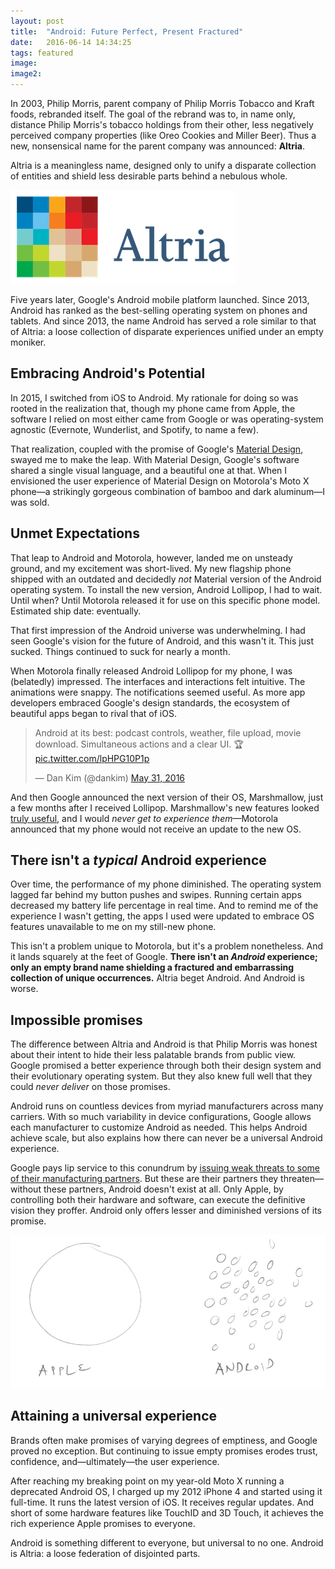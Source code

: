 ```yaml
---
layout: post
title:  "Android: Future Perfect, Present Fractured"
date:   2016-06-14 14:34:25
tags: featured
image:
image2:
---
```

In 2003, Philip Morris, parent company of Philip Morris Tobacco and Kraft foods, rebranded itself. The goal of the rebrand was to, in name only, distance Philip Morris's tobacco holdings from their other, less negatively perceived company properties (like Oreo Cookies and Miller Beer). Thus a new, nonsensical name for the parent company was announced: **Altria**.

Altria is a meaningless name, designed only to unify a disparate collection of entities and shield less desirable parts behind a nebulous whole.

![Like the name of the company, Altria's logo signifies nothing.](/assets/article_images/2016-06-14-android/altria-share-logo.png "Altria's Logo")

Five years later, Google's Android mobile platform launched. Since 2013, Android has ranked as the best-selling operating system on phones and tablets. And since 2013, the name Android has served a role similar to that of Altria: a loose collection of disparate experiences unified under an empty moniker.

## Embracing Android's Potential
In 2015, I switched from iOS to Android. My rationale for doing so was rooted in the realization that, though my phone came from Apple, the software I relied on most either came from Google or was operating-system agnostic (Evernote, Wunderlist, and Spotify, to name a few).

That realization, coupled with the promise of Google's [Material Design](https://material.google.com/), swayed me to make the leap. With Material Design, Google's software shared a single visual language, and a beautiful one at that. When I envisioned the user experience of Material Design on Motorola's Moto X phone—a strikingly gorgeous combination of bamboo and dark aluminum—I was sold.

## Unmet Expectations
That leap to Android and Motorola, however, landed me on unsteady ground, and my excitement was short-lived. My new flagship phone shipped with an outdated and decidedly _not_ Material version of the Android operating system. To install the new version, Android Lollipop, I had to wait. Until when? Until Motorola released it for use on this specific phone model. Estimated ship date: eventually.

That first impression of the Android universe was underwhelming. I had seen Google's vision for the future of Android, and this wasn't it. This just sucked. Things continued to suck for nearly a month.

When Motorola finally released Android Lollipop for my phone, I was (belatedly) impressed. The interfaces and interactions felt intuitive. The animations were snappy. The notifications seemed useful. As more app developers embraced Google's design standards, the ecosystem of beautiful apps began to rival that of iOS.

<blockquote class="twitter-tweet" data-cards="hidden" data-lang="en"><p lang="en" dir="ltr">Android at its best: podcast controls, weather, file upload, movie download. Simultaneous actions and a clear UI. 🏆 <a href="https://t.co/lpHPG10P1p">pic.twitter.com/lpHPG10P1p</a></p>&mdash; Dan Kim (@dankim) <a href="https://twitter.com/dankim/status/737460324031430657">May 31, 2016</a></blockquote>
<script async src="//platform.twitter.com/widgets.js" charset="utf-8"></script>

And then Google announced the next version of their OS, Marshmallow, just a few months after I received Lollipop. Marshmallow's new features looked [truly useful](https://twitter.com/dankim/status/737460324031430657/photo/1), and I would _never get to experience them_—Motorola announced that my phone would not receive an update to the new OS.

## There isn't a _typical_ Android experience
Over time, the performance of my phone diminished. The operating system lagged far behind my button pushes and swipes. Running certain apps decreased my battery life percentage in real time. And to remind me of the experience I wasn't getting, the apps I used were updated to embrace OS features unavailable to me on my still-new phone.

This isn't a problem unique to Motorola, but it's a problem nonetheless. And it lands squarely at the feet of Google. **There isn't an _Android_ experience; only an empty brand name shielding a fractured and embarrassing collection of unique occurrences.** Altria beget Android. And Android is worse.

## Impossible promises
The difference between Altria and Android is that Philip Morris was honest about their intent to hide their less palatable brands from public view. Google promised a better experience through both their design system and their evolutionary operating system. But they also knew full well that they could _never deliver_ on those promises.

Android runs on countless devices from myriad manufacturers across many carriers. With so much variability in device configurations, Google allows each manufacturer to customize Android as needed. This helps Android achieve scale, but also explains how there can never be a universal Android experience.

Google pays lip service to this conundrum by [issuing weak threats to some of their manufacturing partners](http://www.cnet.com/news/google-might-start-shaming-companies-that-take-too-long-to-update-their-android-phones/). But these are their partners they threaten—without these partners, Android doesn't exist at all. Only Apple, by controlling both their hardware and software, can execute the definitive vision they proffer. Android only offers lesser and diminished versions of its promise.

![Only Apple provides a cohesive user experience.](/assets/article_images/2016-06-14-android/circles.png "A blob of an experience")

## Attaining a universal experience
Brands often make promises of varying degrees of emptiness, and Google proved no exception. But continuing to issue empty promises erodes trust, confidence, and—ultimately—the user experience.

After reaching my breaking point on my year-old Moto X running a deprecated Android OS, I charged up my 2012 iPhone 4 and started using it full-time. It runs the latest version of iOS. It receives regular updates. And short of some hardware features like TouchID and 3D Touch, it achieves the rich experience Apple promises to everyone.

Android is something different to everyone, but universal to no one. Android is Altria: a loose federation of disjointed parts.
